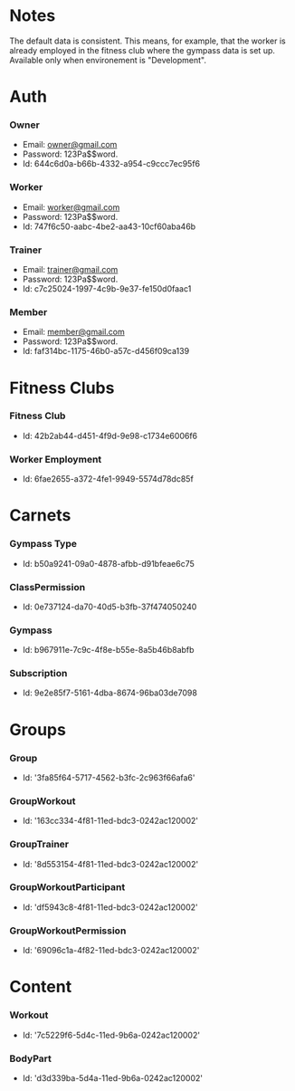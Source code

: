# Notes
The default data is consistent. This means, for example, that the worker is already employed in the fitness club where the gympass data is set up.  
Available only when environement is "Development".  

# Auth

### Owner
- Email: owner@gmail.com  
- Password: 123Pa$$word.  
- Id: 644c6d0a-b66b-4332-a954-c9ccc7ec95f6

### Worker
- Email: worker@gmail.com  
- Password: 123Pa$$word.  
- Id: 747f6c50-aabc-4be2-aa43-10cf60aba46b  

### Trainer
- Email: trainer@gmail.com  
- Password: 123Pa$$word.  
- Id: c7c25024-1997-4c9b-9e37-fe150d0faac1  

### Member
- Email: member@gmail.com  
- Password: 123Pa$$word.  
- Id: faf314bc-1175-46b0-a57c-d456f09ca139  

# Fitness Clubs

### Fitness Club
- Id: 42b2ab44-d451-4f9d-9e98-c1734e6006f6  

### Worker Employment
- Id: 6fae2655-a372-4fe1-9949-5574d78dc85f  

# Carnets

### Gympass Type
- Id: b50a9241-09a0-4878-afbb-d91bfeae6c75

### ClassPermission
- Id: 0e737124-da70-40d5-b3fb-37f474050240

### Gympass
- Id: b967911e-7c9c-4f8e-b55e-8a5b46b8abfb

### Subscription
- Id: 9e2e85f7-5161-4dba-8674-96ba03de7098


# Groups

### Group
- Id: '3fa85f64-5717-4562-b3fc-2c963f66afa6'

### GroupWorkout
- Id: '163cc334-4f81-11ed-bdc3-0242ac120002'

### GroupTrainer
- Id: '8d553154-4f81-11ed-bdc3-0242ac120002'

### GroupWorkoutParticipant
- Id: 'df5943c8-4f81-11ed-bdc3-0242ac120002'

### GroupWorkoutPermission
- Id: '69096c1a-4f82-11ed-bdc3-0242ac120002'


# Content

### Workout
- Id: '7c5229f6-5d4c-11ed-9b6a-0242ac120002'

### BodyPart
- Id: 'd3d339ba-5d4a-11ed-9b6a-0242ac120002'
